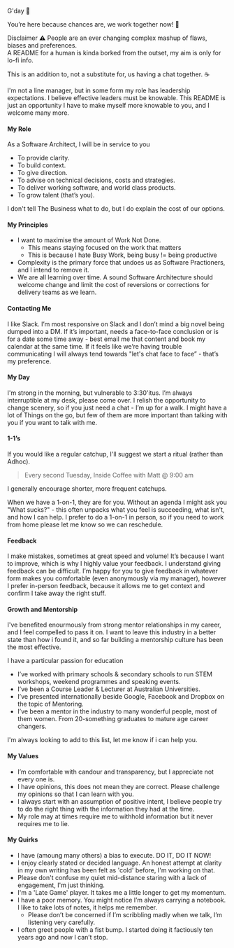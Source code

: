G'day :wave: 

You’re here because chances are, we work together now! 🎉 

Disclaimer :warning:
People are an ever changing complex mashup of flaws, biases and preferences.  
A README for a human is kinda borked from the outset, my aim is only for lo-fi info.  

This is an addition to, not a substitute for, us having a chat together. :coffee:

I'm not a line manager, but in some form my role has leadership expectations.
I believe effective leaders must be knowable.
This README is just an opportunity I have to make myself more knowable to you, and I welcome many more.

#### My Role

As a Software Architect, I will be in service to you
* To provide clarity. 
* To build context.  
* To give direction.  
* To advise on technical decisions, costs and strategies.  
* To deliver working software, and world class products.  
* To grow talent (that’s you).  

I don't tell The Business what to do, but I do explain the cost of our options.

#### My Principles

* I want to maximise the amount of Work Not Done. 
    * This means staying focused on the work that matters
    * This is because I hate Busy Work, being busy != being productive
* Complexity is the primary force that undoes us as Software Practioners, and I intend to remove it.
* We are all learning over time. A sound Software Architecture should welcome change and limit the cost of reversions or corrections for delivery teams as we learn.

#### Contacting Me

I like Slack.
I’m most responsive on Slack and I don’t mind a big novel being dumped into a DM.
If it’s important, needs a face-to-face conclusion or is for a date some time away - best email me that content and book my calendar at the same time.
If it feels like we’re having trouble communicating I will always tend towards "let's chat face to face” - that’s my preference.

#### My Day

I'm strong in the morning, but vulnerable to 3:30'itus.
I’m always interruptible at my desk, please come over.
I relish the opportunity to change scenery, so if you just need a chat - I’m up for a walk.
I might have a lot of Things on the go, but few of them are more important than talking with you if you want to talk with me.

#### 1-1’s

If you would like a regular catchup, I'll suggest we start a ritual (rather than Adhoc).  
> Every second Tuesday, Inside Coffee with Matt @ 9:00 am

I generally encourage shorter, more frequent catchups. 

When we have a 1-on-1, they are for you.
Without an agenda I might ask you "What sucks?" - this often unpacks what you feel is succeeding, what isn't, and how I can help.
I prefer to do a 1-on-1 in person, so if you need to work from home please let me know so we can reschedule.

#### Feedback

I make mistakes, sometimes at great speed and volume!
It’s because I want to improve, which is why I highly value your feedback. 
I understand giving feedback can be difficult. I’m happy for you to give feedback in whatever form makes you comfortable (even anonymously via my manager), however I prefer in-person feedback, because it allows me to get context and confirm I take away the right stuff.

#### Growth and Mentorship

I've benefited enourmously from strong mentor relationships in my career, and I feel compelled to pass it on.
I want to leave this industry in a better state than how i found it, and so far building a mentorship culture has been the most effective.

I have a particular passion for education
- I’ve worked with primary schools & secondary schools to run STEM workshops, weekend programmes and speaking events.
- I’ve been a Course Leader & Lecturer at Australian Universities.
- I’ve presented internationally beside Google, Facebook and Dropbox on the topic of Mentoring.
- I’ve been a mentor in the industry to many wonderful people, most of them women. From 20-something graduates to mature age career changers.

I'm always looking to add to this list, let me know if i can help you.

#### My Values

- I’m comfortable with candour and transparency, but I appreciate not every one is.
- I have opinions, this does not mean they are correct. Please challenge my opinions so that I can learn with you.
- I always start with an assumption of positive intent, I believe people try to do the right thing with the information they had at the time.
- My role may at times require me to withhold information but it never requires me to lie.

#### My Quirks

- I have (amoung many others) a bias to execute. DO IT, DO IT NOW!
- I enjoy clearly stated or decided language. An honest attempt at clarity in my own writing has been felt as 'cold' before, I'm working on that.
- Please don't confuse my quiet mid-distance staring with a lack of engagement, I'm just thinking.
- I'm a 'Late Game' player. It takes me a little longer to get my momentum.
- I have a poor memory. You might notice I’m always carrying a notebook. I like to take lots of notes, it helps me remember. 
    - Please don’t be concerned if I’m scribbling madly when we talk, I’m listening very carefully.
- I often greet people with a fist bump. I started doing it factiously ten years ago and now I can’t stop.


